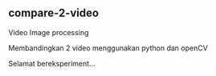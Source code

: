 ## compare-2-video

Video Image processing

Membandingkan 2 video menggunakan python dan openCV

Selamat bereksperiment...
